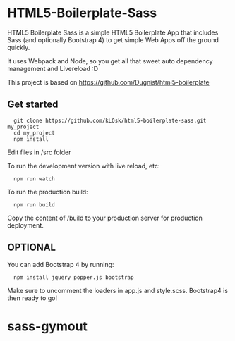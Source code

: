 # HTML5-Boilerplate-Sass

HTML5 Boilerplate Sass is a simple HTML5 Boilerplate App that includes Sass (and optionally Bootstrap 4) to get simple Web Apps off the ground quickly.

It uses Webpack and Node, so you get all that sweet auto dependency management and Livereload :D

This project is based on https://github.com/Dugnist/html5-boilerplate

## Get started

```
  git clone https://github.com/kLOsk/html5-boilerplate-sass.git my_project
  cd my_project
  npm install
```

Edit files in /src folder

To run the development version with live reload, etc:

```
  npm run watch
```

To run the production build:

```
  npm run build
```

Copy the content of /build to your production server for production deployment.

## OPTIONAL

You can add Bootstrap 4 by running:

```
  npm install jquery popper.js bootstrap
```

Make sure to uncomment the loaders in app.js and style.scss. Bootstrap4 is then ready to go!
# sass-gymout
